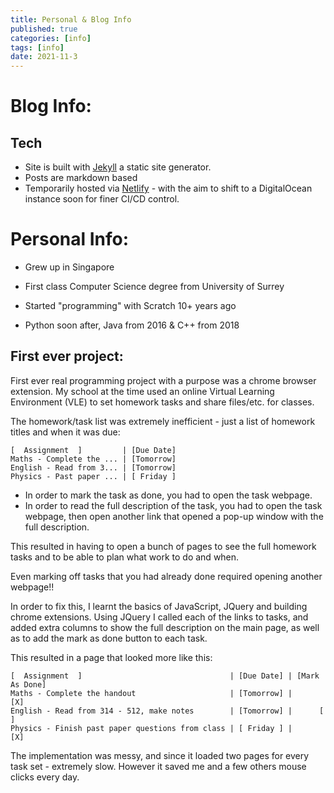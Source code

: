```yaml
---
title: Personal & Blog Info
published: true
categories: [info]
tags: [info]
date: 2021-11-3
---
```


# Blog Info:

## Tech
- Site is built with [Jekyll](www.jekyllrb.com) a static site generator.
- Posts are markdown based
- Temporarily hosted via [Netlify](www.netlify.com) - with the aim to shift to a DigitalOcean instance soon for finer CI/CD control.


# Personal Info:
- Grew up in Singapore
- First class Computer Science degree from University of Surrey

- Started "programming" with Scratch 10+ years ago
- Python soon after, Java from 2016 & C++ from 2018

## First ever project:
First ever real programming project with a purpose was a chrome browser extension. My school at the time used an online Virtual Learning Environment (VLE) to set homework tasks and share files/etc. for classes.

The homework/task list was extremely inefficient - just a list of homework titles and when it was due:
```
[  Assignment  ]         | [Due Date]
Maths - Complete the ... | [Tomorrow]
English - Read from 3... | [Tomorrow]
Physics - Past paper ... | [ Friday ]
```
- In order to mark the task as done, you had to open the task webpage.
- In order to read the full description of the task, you had to open the task webpage, then open another link that opened a pop-up window with the full description.

This resulted in having to open a bunch of pages to see the full homework tasks and to be able to plan what work to do and when.

Even marking off tasks that you had already done required opening another webpage!!


In order to fix this, I learnt the basics of JavaScript, JQuery and building chrome extensions. Using JQuery I called each of the links to tasks, and added extra columns to show the full description on the main page, as well as to add the mark as done button to each task.

This resulted in a page that looked more like this:
```
[  Assignment  ]                                 | [Due Date] | [Mark As Done]
Maths - Complete the handout                     | [Tomorrow] |      [X]
English - Read from 314 - 512, make notes        | [Tomorrow] |      [ ]
Physics - Finish past paper questions from class | [ Friday ] |      [X]
```

The implementation was messy, and since it loaded two pages for every task set - extremely slow.
However it saved me and a few others mouse clicks every day.



